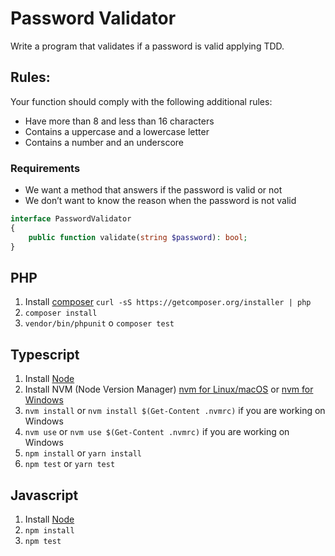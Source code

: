 # Password Validator

Write a program that validates if a password is valid applying TDD.

## Rules:

Your function should comply with the following additional rules:
- Have more than 8 and less than 16 characters
- Contains a uppercase and a lowercase letter
- Contains a number and an underscore

### Requirements

- We want a method that answers if the password is valid or not
- We don’t want to know the reason when the password is not valid

```php
interface PasswordValidator
{
    public function validate(string $password): bool;
}
```

## PHP

1. Install [composer](https://getcomposer.org/) `curl -sS https://getcomposer.org/installer | php`
2. `composer install`
3. `vendor/bin/phpunit` o `composer test`

## Typescript

1. Install [Node](http://nodejs.org/)
2. Install NVM (Node Version Manager) [nvm for Linux/macOS](https://github.com/nvm-sh/nvm#installing-and-updating) or [nvm for Windows](https://github.com/coreybutler/nvm-windows#installation--upgrades)
3. `nvm install` or `nvm install $(Get-Content .nvmrc)` if you are working on Windows
4. `nvm use` or `nvm use $(Get-Content .nvmrc)` if you are working on Windows
5. `npm install` or `yarn install`
6. `npm test` or `yarn test`

## Javascript

1. Install [Node](http://nodejs.org/)
2. `npm install`
3. `npm test`
